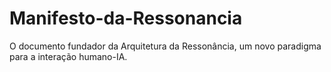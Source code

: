 # Manifesto-da-Ressonancia
​O documento fundador da Arquitetura da Ressonância, um novo paradigma para a interação humano-IA.
